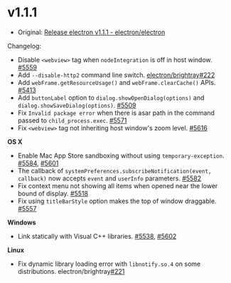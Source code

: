 # v1.1.1

* Original: [Release electron v1.1.1 - electron/electron](https://github.com/electron/electron/releases/tag/v1.1.1)

Changelog:

* Disable `<webview>` tag when `nodeIntegration` is off in host window. [#5559](https://github.com/electron/electron/pull/5559)
* Add `--disable-http2` command line switch. [electron/brightray#222](https://github.com/electron/brightray/pull/222)
* Add `webFrame.getResourceUsage()` and `webFrame.clearCache()` APIs. [#5413](https://github.com/electron/electron/pull/5413)
* Add `buttonLabel` option to `dialog.showOpenDialog(options)` and `dialog.showSaveDialog(options)`. [#5509](https://github.com/electron/electron/pull/5509)
* Fix `Invalid package error` when there is asar path in the command passed to `child_process.exec`. [#5571](https://github.com/electron/electron/pull/5571)
* Fix `<webview>` tag not inheriting host window's zoom level. [#5616](https://github.com/electron/electron/pull/5616)

**OS X**

* Enable Mac App Store sandboxing without using `temporary-exception`. [#5584](https://github.com/electron/electron/pull/5584), [#5601](https://github.com/electron/electron/pull/5601)
* The callback of `systemPreferences.subscribeNotification(event, callback)` now accepts `event` and `userInfo` parameters. [#5582](https://github.com/electron/electron/pull/5582)
* Fix context menu not showing all items when opened near the lower bound of display. [#5518](https://github.com/electron/electron/pull/5518)
* Fix using `titleBarStyle` option makes the top of window draggable. [#5557](https://github.com/electron/electron/pull/5557)

**Windows**

* Link statically with Visual C++ libraries. [#5538](https://github.com/electron/electron/pull/5538), [#5602](https://github.com/electron/electron/pull/5602)

**Linux**

* Fix dynamic library loading error with `libnotify.so.4` on some distributions. electron/brightray[#221](https://github.com/electron/electron/pull/221)
